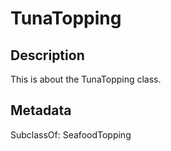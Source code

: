 # TunaTopping

## Description

This is about the TunaTopping class.

## Metadata

SubclassOf: SeafoodTopping

